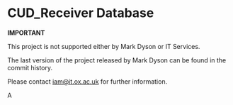 CUD_Receiver Database
=====================

**IMPORTANT**

This project is not supported either by Mark Dyson or IT Services.

The last version of the project released by Mark Dyson can be found in the
commit history. 

Please contact iam@it.ox.ac.uk for further information.

A 

